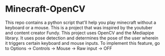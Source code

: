 # Minecraft-OpenCV

This repo contains a python script that'll help you play minecraft without a keyboard or a mouse. This is a project that was inspired by the youtuber and content creator Fundy. This project uses OpenCV and the Mediapipe library. It uses pose detection and determines the pose of the user wherein it triggers certain keyboard and mouse inputs. 
To implement this feature, go to Options -> Controls -> Mouse -> Raw input -> OFF
